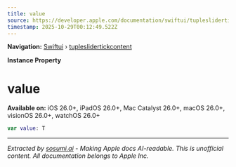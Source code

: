 ```yaml
---
title: value
source: https://developer.apple.com/documentation/swiftui/tupleslidertickcontent/value
timestamp: 2025-10-29T00:12:49.522Z
---
```


**Navigation:** [Swiftui](/documentation/swiftui) › [tupleslidertickcontent](/documentation/swiftui/tupleslidertickcontent)

**Instance Property**

# value

**Available on:** iOS 26.0+, iPadOS 26.0+, Mac Catalyst 26.0+, macOS 26.0+, visionOS 26.0+, watchOS 26.0+

```swift
var value: T
```

---

*Extracted by [sosumi.ai](https://sosumi.ai) - Making Apple docs AI-readable.*
*This is unofficial content. All documentation belongs to Apple Inc.*
